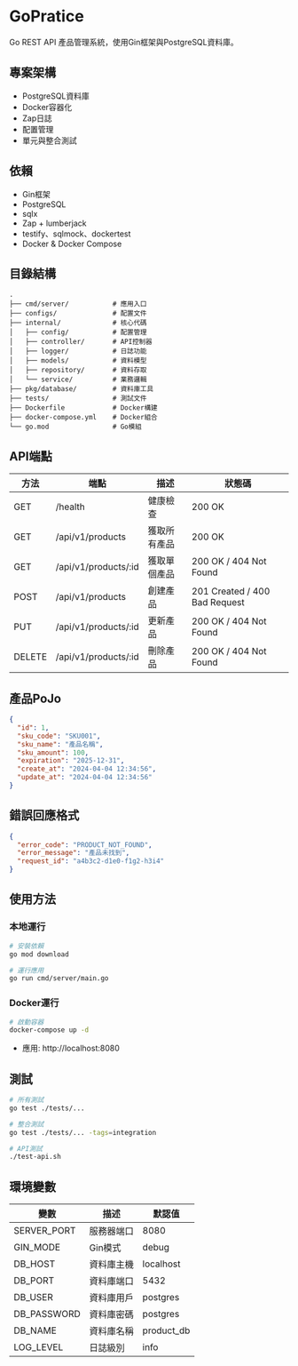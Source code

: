# GoPratice

Go REST API 產品管理系統，使用Gin框架與PostgreSQL資料庫。

## 專案架構

- PostgreSQL資料庫
- Docker容器化
- Zap日誌
- 配置管理
- 單元與整合測試

## 依賴

- Gin框架
- PostgreSQL
- sqlx
- Zap + lumberjack
- testify、sqlmock、dockertest
- Docker & Docker Compose

## 目錄結構

```
.
├── cmd/server/           # 應用入口
├── configs/              # 配置文件
├── internal/             # 核心代碼
│   ├── config/           # 配置管理
│   ├── controller/       # API控制器
│   ├── logger/           # 日誌功能
│   ├── models/           # 資料模型
│   ├── repository/       # 資料存取
│   └── service/          # 業務邏輯
├── pkg/database/         # 資料庫工具
├── tests/                # 測試文件
├── Dockerfile            # Docker構建
├── docker-compose.yml    # Docker組合
└── go.mod                # Go模組
```

## API端點

| 方法    | 端點                | 描述           | 狀態碼 |
|--------|---------------------|---------------|--------|
| GET    | /health             | 健康檢查       | 200 OK |
| GET    | /api/v1/products    | 獲取所有產品    | 200 OK |
| GET    | /api/v1/products/:id | 獲取單個產品   | 200 OK / 404 Not Found |
| POST   | /api/v1/products    | 創建產品       | 201 Created / 400 Bad Request |
| PUT    | /api/v1/products/:id | 更新產品       | 200 OK / 404 Not Found |
| DELETE | /api/v1/products/:id | 刪除產品       | 200 OK / 404 Not Found |

## 產品PoJo

```json
{
  "id": 1,
  "sku_code": "SKU001",
  "sku_name": "產品名稱",
  "sku_amount": 100,
  "expiration": "2025-12-31",
  "create_at": "2024-04-04 12:34:56",
  "update_at": "2024-04-04 12:34:56"
}
```

## 錯誤回應格式

```json
{
  "error_code": "PRODUCT_NOT_FOUND",
  "error_message": "產品未找到",
  "request_id": "a4b3c2-d1e0-f1g2-h3i4"
}
```

## 使用方法

### 本地運行

```bash
# 安裝依賴
go mod download

# 運行應用
go run cmd/server/main.go
```

### Docker運行

```bash
# 啟動容器
docker-compose up -d
```

- 應用: http://localhost:8080

## 測試

```bash
# 所有測試
go test ./tests/...

# 整合測試
go test ./tests/... -tags=integration

# API測試
./test-api.sh
```

## 環境變數

| 變數        | 描述         | 默認值            |
|------------|--------------|------------------|
| SERVER_PORT | 服務器端口    | 8080             |
| GIN_MODE    | Gin模式      | debug            |
| DB_HOST     | 資料庫主機    | localhost        |
| DB_PORT     | 資料庫端口    | 5432             |
| DB_USER     | 資料庫用戶    | postgres         |
| DB_PASSWORD | 資料庫密碼    | postgres         |
| DB_NAME     | 資料庫名稱    | product_db       |
| LOG_LEVEL   | 日誌級別      | info             |